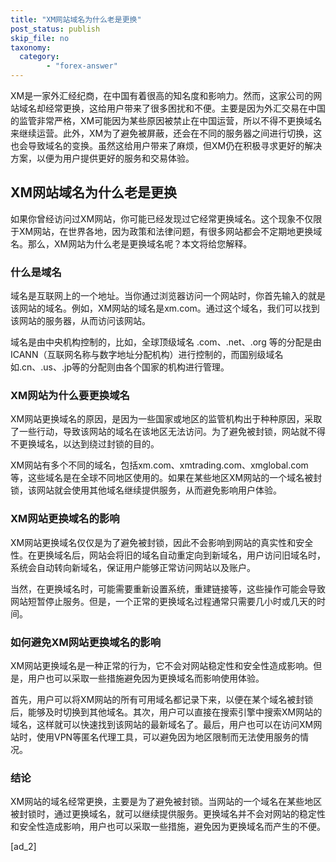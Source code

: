 ```yaml
---
title: "XM网站域名为什么老是更换"
post_status: publish
skip_file: no
taxonomy:
  category:
        - "forex-answer"
---
```


XM是一家外汇经纪商，在中国有着很高的知名度和影响力。然而，这家公司的网站域名却经常更换，这给用户带来了很多困扰和不便。主要是因为外汇交易在中国的监管非常严格，XM可能因为某些原因被禁止在中国运营，所以不得不更换域名来继续运营。此外，XM为了避免被屏蔽，还会在不同的服务器之间进行切换，这也会导致域名的变换。虽然这给用户带来了麻烦，但XM仍在积极寻求更好的解决方案，以便为用户提供更好的服务和交易体验。

## XM网站域名为什么老是更换

如果你曾经访问过XM网站，你可能已经发现过它经常更换域名。这个现象不仅限于XM网站，在世界各地，因为政策和法律问题，有很多网站都会不定期地更换域名。那么，XM网站为什么老是更换域名呢？本文将给您解释。

### 什么是域名

域名是互联网上的一个地址。当你通过浏览器访问一个网站时，你首先输入的就是该网站的域名。例如，XM网站的域名是xm.com。通过这个域名，我们可以找到该网站的服务器，从而访问该网站。

域名是由中央机构控制的，比如，全球顶级域名 .com、.net、.org 等的分配是由ICANN（互联网名称与数字地址分配机构）进行控制的，而国别级域名如.cn、.us、.jp等的分配则由各个国家的机构进行管理。

### XM网站为什么要更换域名

XM网站更换域名的原因，是因为一些国家或地区的监管机构出于种种原因，采取了一些行动，导致该网站的域名在该地区无法访问。为了避免被封锁，网站就不得不更换域名，以达到绕过封锁的目的。

XM网站有多个不同的域名，包括xm.com、xmtrading.com、xmglobal.com等，这些域名是在全球不同地区使用的。如果在某些地区XM网站的一个域名被封锁，该网站就会使用其他域名继续提供服务，从而避免影响用户体验。

### XM网站更换域名的影响

XM网站更换域名仅仅是为了避免被封锁，因此不会影响到网站的真实性和安全性。在更换域名后，网站会将旧的域名自动重定向到新域名，用户访问旧域名时，系统会自动转向新域名，保证用户能够正常访问网站以及账户。

当然，在更换域名时，可能需要重新设置系统，重建链接等，这些操作可能会导致网站短暂停止服务。但是，一个正常的更换域名过程通常只需要几小时或几天的时间。

### 如何避免XM网站更换域名的影响

XM网站更换域名是一种正常的行为，它不会对网站稳定性和安全性造成影响。但是，用户也可以采取一些措施避免因为更换域名而影响使用体验。

首先，用户可以将XM网站的所有可用域名都记录下来，以便在某个域名被封锁后，能够及时切换到其他域名。其次，用户可以直接在搜索引擎中搜索XM网站的域名，这样就可以快速找到该网站的最新域名了。最后，用户也可以在访问XM网站时，使用VPN等匿名代理工具，可以避免因为地区限制而无法使用服务的情况。

### 结论

XM网站的域名经常更换，主要是为了避免被封锁。当网站的一个域名在某些地区被封锁时，通过更换域名，就可以继续提供服务。更换域名并不会对网站的稳定性和安全性造成影响，用户也可以采取一些措施，避免因为更换域名而产生的不便。

\[ad\_2\]
